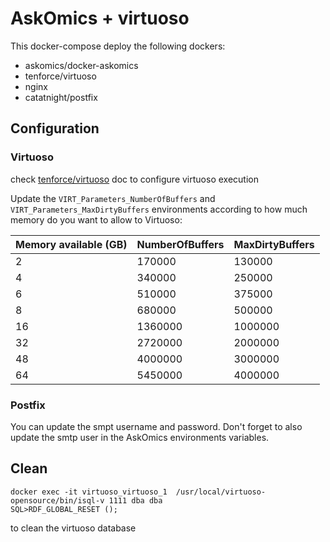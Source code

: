 # AskOmics + virtuoso

This docker-compose deploy the following dockers:

- askomics/docker-askomics
- tenforce/virtuoso
- nginx
- catatnight/postfix

## Configuration

### Virtuoso

check [tenforce/virtuoso](https://hub.docker.com/r/tenforce/virtuoso/) doc to configure virtuoso execution

Update the `VIRT_Parameters_NumberOfBuffers` and `VIRT_Parameters_MaxDirtyBuffers` environments according to how much memory do you want to allow to Virtuoso:


| Memory available (GB) | NumberOfBuffers | MaxDirtyBuffers |
|-----------------------|-----------------|-----------------|
| 2                     | 170000          | 130000          |
| 4                     | 340000          | 250000          |
| 6                     | 510000          | 375000          |
| 8                     | 680000          | 500000          |
| 16                    | 1360000         | 1000000         |
| 32                    | 2720000         | 2000000         |
| 48                    | 4000000         | 3000000         |
| 64                    | 5450000         | 4000000         |

### Postfix

You can update the smpt username and password. Don't forget to also update the smtp user in the AskOmics environments variables.

## Clean

    docker exec -it virtuoso_virtuoso_1  /usr/local/virtuoso-opensource/bin/isql-v 1111 dba dba
    SQL>RDF_GLOBAL_RESET ();

to clean the virtuoso database